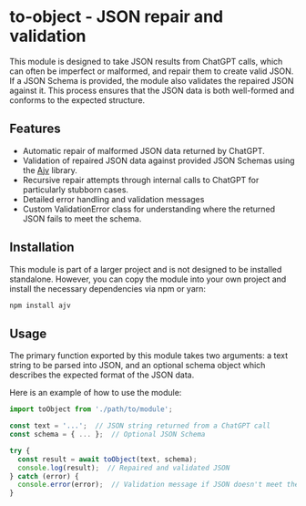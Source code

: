# to-object - JSON repair and validation

This module is designed to take JSON results from ChatGPT calls, which can often be imperfect or malformed, and repair them to create valid JSON. If a JSON Schema is provided, the module also validates the repaired JSON against it. This process ensures that the JSON data is both well-formed and conforms to the expected structure.

## Features

- Automatic repair of malformed JSON data returned by ChatGPT.
- Validation of repaired JSON data against provided JSON Schemas using the [Ajv](https://ajv.js.org/) library.
- Recursive repair attempts through internal calls to ChatGPT for particularly stubborn cases.
- Detailed error handling and validation messages
- Custom ValidationError class for understanding where the returned JSON fails to meet the schema.

## Installation

This module is part of a larger project and is not designed to be installed standalone. However, you can copy the module into your own project and install the necessary dependencies via npm or yarn:

```bash
npm install ajv
```

## Usage

The primary function exported by this module takes two arguments: a text string to be parsed into JSON, and an optional schema object which describes the expected format of the JSON data.

Here is an example of how to use the module:
```javascript
import toObject from './path/to/module';

const text = '...';  // JSON string returned from a ChatGPT call
const schema = { ... };  // Optional JSON Schema

try {
  const result = await toObject(text, schema);
  console.log(result);  // Repaired and validated JSON
} catch (error) {
  console.error(error);  // Validation message if JSON doesn't meet the schema
}
```
